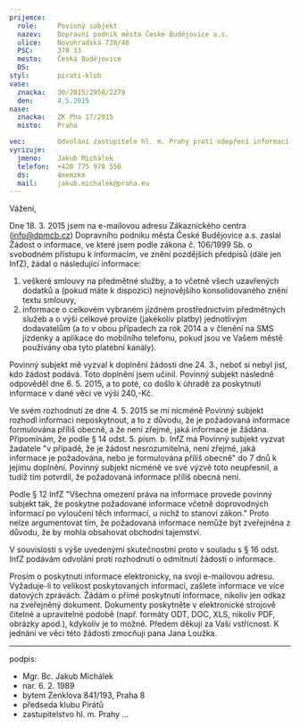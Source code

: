 ```yaml
---
prijemce: 
  role:     Povinný subjekt
  nazev:    Dopravní podnik města České Budějovice a.s.
  ulice:    Novohradská 738/40
  PSC:      370 33
  mesto:    Česká Budějovice
  DS:       
styl:       pirati-klub
vase:
  znacka:   30/2015/2958/2279
  den:      4.5.2015
nase:
  znacka:   ZK Pha 17/2015
  misto:    Praha

vec:        Odvolání zastupitele hl. m. Prahy proti odepření informací
vyrizuje:   
  jmeno:    Jakub Michálek
  telefon:  +420 775 978 550
  ds:       4memzkm
  mail:     jakub.michalek@praha.eu
---
```


Vážení,

Dne 18. 3. 2015 jsem na e-mailovou adresu Zákaznického centra (info@dpmcb.cz) Dopravního podniku města České Budějovice a.s. zaslal Žádost o informace, ve které jsem podle zákona č. 106/1999 Sb. o svobodném přístupu k informacím, ve znění pozdějších předpisů (dále jen InfZ), žádal o následující informace:

1. veškeré smlouvy na předmětné služby, a to včetně všech uzavřených dodatků a (pokud máte k dispozici) nejnovějšího konsolidovaného znění textu smlouvy,
2. informace o celkovém vybraném jízdném prostřednictvím předmětných služeb a o výši celkové provize (jakékoliv platby) jednotlivým dodavatelům (a to v obou případech za rok 2014 a v členění na SMS jízdenky a aplikace do mobilního telefonu, pokud jsou ve Vašem městě používány oba tyto platební kanály).

Povinný subjekt mě vyzval k doplnění žádosti dne 24. 3., neboť si nebyl jist, kdo žádost podává. Toto doplnění jsem učinil. Povinný subjekt následně odpověděl dne 6. 5. 2015, a to poté, co došlo k úhradě za poskytnutí informace v dané věci ve výši 240,-Kč. 

Ve svém rozhodnutí ze dne 4. 5. 2015 se mi nicméně Povinný subjekt rozhodl informaci neposkytnout, a to z důvodu, že je požadovaná informace formulována příliš obecně, a že není zřejmé, jaká informace je žádána. Připomínám, že podle § 14 odst. 5. písm. b. InfZ má Povinný subjekt vyzvat žadatele "v případě, že je žádost nesrozumitelná, není zřejmé, jaká informace je požadována, nebo je formulována příliš obecně" do 7 dnů k jejímu doplnění. Povinný subjekt nicméně ve své výzvě toto neupřesnil, a tudíž tím potvrdil, že požadovaná informace příliš obecná není.

Podle § 12 InfZ "Všechna omezení práva na informace provede povinný subjekt tak, že poskytne požadované informace včetně doprovodných informací po vyloučení těch informací, u nichž to stanoví zákon." Proto nelze argumentovat tím, že požadovaná informace nemůže být zveřejněna z důvodu, že by mohla obsahovat obchodní tajemství. 

V souvislosti s výše uvedenými skutečnostmi proto v souladu s § 16 odst. InfZ podávám odvolání proti rozhodnutí o odmítnutí žádosti o informace.

Prosím o poskytnutí informace elektronicky, na svoji e-mailovou adresu. Vyžaduje-li to velikost poskytovaných informací, zašlete informace ve
více datových zprávách. Žádám o přímé poskytnutí informace, nikoliv jen odkaz na zveřejněný dokument. Dokumenty poskytněte v elektronické strojově čitelné a upravitelné podobě (např. formáty ODT, DOC, XLS, nikoliv PDF, obrázky apod.), kdykoliv je to možné. Předem děkuji za
Vaši vstřícnost. K jednání ve věci této žádosti zmocňuji pana Jana Loužka.

---
podpis: 
  - Mgr. Bc. Jakub Michálek
  - nar. 6. 2. 1989
  - bytem Zenklova 841/193, Praha 8
  - předseda klubu Pirátů
  - zastupitelstvo hl. m. Prahy
...
